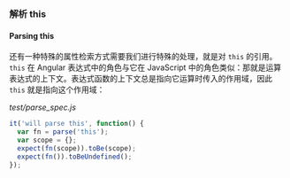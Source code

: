 ### 解析 this
#### Parsing this

还有一种特殊的属性检索方式需要我们进行特殊的处理，就是对 `this` 的引用。`this` 在 Angular 表达式中的角色与它在 JavaScript 中的角色类似：那就是运算表达式的上下文。表达式函数的上下文总是指向它运算时传入的作用域，因此 `this` 就是指向这个作用域：

_test/parse_spec.js_

```js
it('will parse this', function() {
  var fn = parse('this');
  var scope = {};
  expect(fn(scope)).toBe(scope);
  expect(fn()).toBeUndefined();
});
```